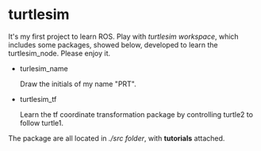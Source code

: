 # turtlesim
It's my first project to learn ROS. Play with *turtlesim workspace*, which includes some packages, showed below, developed to learn the turtlesim_node. Please enjoy it.

+ turlesim_name

  Draw the initials of my name "PRT".

+ turtlesim_tf

  Learn the tf coordinate transformation package by controlling turtle2 to follow turtle1.

The package are all located in *./src folder*, with **tutorials** attached.
